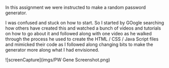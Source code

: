 In this assignment we were instructed to make a random password generator. 

I was confused and stuck on how to start. So I started by GOogle searching how others have created this and watched a bunch of videos and tutorials on how to go about it and followed along with one video as he walked through the process he used to create the HTML / CSS / Java Script files and mimicked their code as I followed along changing bits to make the generator more along what I had envisioned.


![screenCapture](imgs/PW Gene Screenshot.png)
